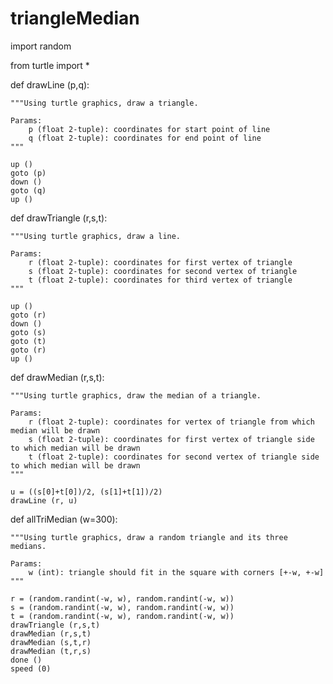 # triangleMedian
import random

from turtle import *

    
def drawLine (p,q):
    
    """Using turtle graphics, draw a triangle.

    Params:
        p (float 2-tuple): coordinates for start point of line
        q (float 2-tuple): coordinates for end point of line
    """
    
    up ()
    goto (p)
    down ()
    goto (q)
    up ()


def drawTriangle (r,s,t):
    
    """Using turtle graphics, draw a line.

    Params:
        r (float 2-tuple): coordinates for first vertex of triangle
        s (float 2-tuple): coordinates for second vertex of triangle
        t (float 2-tuple): coordinates for third vertex of triangle
    """
    
    up ()
    goto (r)
    down ()
    goto (s)
    goto (t)
    goto (r)
    up ()



def drawMedian (r,s,t):
    
    """Using turtle graphics, draw the median of a triangle.

    Params:
        r (float 2-tuple): coordinates for vertex of triangle from which median will be drawn
        s (float 2-tuple): coordinates for first vertex of triangle side to which median will be drawn
        t (float 2-tuple): coordinates for second vertex of triangle side to which median will be drawn
    """
    
    u = ((s[0]+t[0])/2, (s[1]+t[1])/2)
    drawLine (r, u)



def allTriMedian (w=300):

    """Using turtle graphics, draw a random triangle and its three medians.

    Params:
        w (int): triangle should fit in the square with corners [+-w, +-w]
    """

    r = (random.randint(-w, w), random.randint(-w, w))
    s = (random.randint(-w, w), random.randint(-w, w))
    t = (random.randint(-w, w), random.randint(-w, w))
    drawTriangle (r,s,t)
    drawMedian (r,s,t)
    drawMedian (s,t,r)
    drawMedian (t,r,s)
    done ()
    speed (0)
